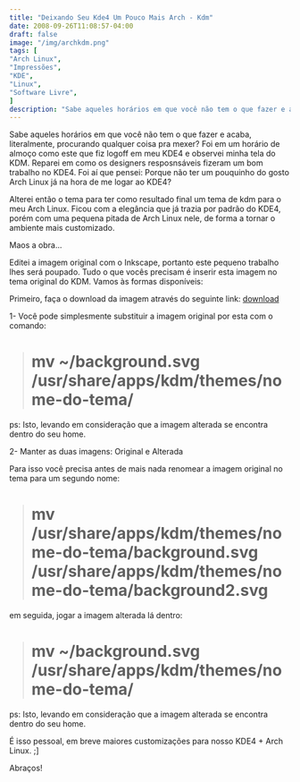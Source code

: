 ```yaml
---
title: "Deixando Seu Kde4 Um Pouco Mais Arch - Kdm"
date: 2008-09-26T11:08:57-04:00
draft: false
image: "/img/archkdm.png"
tags: [
"Arch Linux",
"Impressões",
"KDE",
"Linux",
"Software Livre",
]
description: "Sabe aqueles horários em que você não tem o que fazer e acaba, literalmente, procurando qualquer coisa pra mexer? Foi em um horário de almoço como este que fiz logoff em meu KDE4 e observei minha tela do KDM. Reparei em como os designers resposnsáveis fizeram um bom trabalho no KDE4. Foi aí que pensei: Porque não ter um pouquinho do gosto Arch Linux já na hora de me logar ao KDE4?"
---
```

Sabe aqueles horários em que você não tem o que fazer e acaba, literalmente, procurando qualquer coisa pra mexer? Foi em um horário de almoço como este que fiz logoff em meu KDE4 e observei minha tela do KDM. Reparei em como os designers resposnsáveis fizeram um bom trabalho no KDE4. Foi aí que pensei: Porque não ter um pouquinho do gosto Arch Linux já na hora de me logar ao KDE4?




Alterei então o tema para ter como resultado final um tema de kdm para o meu Arch Linux. Ficou com a elegância que já trazia por padrão do KDE4, porém com uma pequena pitada de Arch Linux nele, de forma a tornar o ambiente mais customizado.




Maos a obra...




Editei a imagem original com o Inkscape, portanto este pequeno trabalho lhes será poupado. Tudo o que vocês precisam é inserir esta imagem no tema original do KDM. Vamos às formas disponíveis:




Primeiro, faça o download da imagem através do seguinte link: [download](https://www.megaupload.com/?d=TGY8J88O)




1- Você pode simplesmente substituir a imagem original por esta com o comando:




> # mv ~/background.svg /usr/share/apps/kdm/themes/nome-do-tema/
>
>





ps: Isto, levando em consideração que a imagem alterada se encontra dentro do seu home.




2- Manter as duas imagens: Original e Alterada  

Para isso você precisa antes de mais nada renomear a imagem original no tema para um segundo nome:




> # mv /usr/share/apps/kdm/themes/nome-do-tema/background.svg /usr/share/apps/kdm/themes/nome-do-tema/background2.svg
>
>





em seguida, jogar a imagem alterada lá dentro:




> # mv ~/background.svg /usr/share/apps/kdm/themes/nome-do-tema/
>
>





ps: Isto, levando em consideração que a imagem alterada se encontra dentro do seu home.




É isso pessoal, em breve maiores customizações para nosso KDE4 + Arch Linux. ;]




Abraços!
